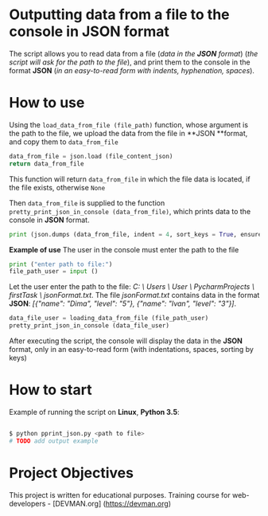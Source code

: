 # Outputting data from a file to the console in JSON format

The script allows you to read data from a file (*data in the **JSON** format*) (*the script will ask for the path to the file*), and print them to the console in the format **JSON** (*in an easy-to-read form with indents, hyphenation, spaces*).

# How to use

Using the `load_data_from_file (file_path)` function, whose argument is the path to the file, we upload the data from the file in **JSON **format, and copy them to `data_from_file`
```python
data_from_file = json.load (file_content_json)
return data_from_file
```
This function will return `data_from_file` in which the file data is located, if the file exists, otherwise `None`

Then `data_from_file` is supplied to the function `pretty_print_json_in_console (data_from_file)`, which prints data to the console in **JSON** format.
```python
print (json.dumps (data_from_file, indent = 4, sort_keys = True, ensure_ascii = False))
```

**Example of use**
The user in the console must enter the path to the file
```python
print ("enter path to file:")
file_path_user = input ()
```
Let the user enter the path to the file: *C: \ Users \ User \ PycharmProjects \ firstTask \ jsonFormat.txt*. The file *jsonFormat.txt* contains data in the format **JSON**: *[{"name": "Dima", "level": "5"}, {"name": "Ivan", "level": "3"}]*.

```python
data_file_user = loading_data_from_file (file_path_user)
pretty_print_json_in_console (data_file_user)
```
After executing the script, the console will display the data in the **JSON** format, only in an easy-to-read form (with indentations, spaces, sorting by keys)


# How to start

Example of running the script on **Linux**, **Python 3.5**:

```bash

$ python pprint_json.py <path to file>
# TODO add output example

```

# Project Objectives

This project is written for educational purposes. Training course for web-developers - [DEVMAN.org] (https://devman.org)
